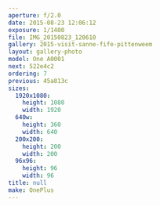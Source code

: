 ```yaml
---
aperture: f/2.0
date: 2015-08-23 12:06:12
exposure: 1/1400
file: IMG_20150823_120610
gallery: 2015-visit-sanne-fife-pittenweem
layout: gallery-photo
model: One A0001
next: 522e4c2
ordering: 7
previous: 45a813c
sizes:
  1920x1080:
    height: 1080
    width: 1920
  640w:
    height: 360
    width: 640
  200x200:
    height: 200
    width: 200
  96x96:
    height: 96
    width: 96
title: null
make: OnePlus
---
```

